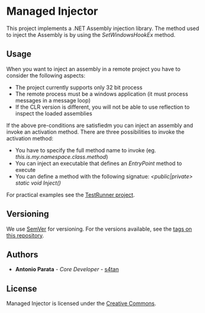# Managed Injector
This project implements a .NET Assembly injection library. The method used to inject the Assembly is by using the _SetWindowsHookEx_ method.

## Usage
When you want to inject an assembly in a remote project you have to consider the following aspects:

* The project currently supports only 32 bit process
* The remote process must be a windows application (it must process messages in a message loop)
* If the CLR version is different, you will not be able to use reflection to inspect the loaded assemblies

If the above pre-conditions are satisfiedm you can inject an assembly and invoke an activation method. There are three possibilities to invoke the activation method:

* You have to specify the full method name to invoke (eg. _this.is.my.namespace.class.method_)
* You can inject an executable that defines an _EntryPoint_ method to execute
* You can define a method with the following signatue: _<public|private> static void Inject()_

For practical examples see the <a href="https://github.com/enkomio/ManagedInjector/blob/master/Src/Examples/TestRunner/Program.cs">TestRunner project</a>.

## Versioning

We use [SemVer](http://semver.org/) for versioning. For the versions available, see the [tags on this repository](https://github.com/enkomio/ManagedInjector/tags). 

## Authors

* **Antonio Parata** - *Core Developer* - [s4tan](https://twitter.com/s4tan)

## License

Managed Injector is licensed under the [Creative Commons](LICENSE.md).

  [1]: https://github.com/enkomio/ManagedInjector/tree/master/Src
  [2]: https://github.com/enkomio/ManagedInjector/releases/latest
